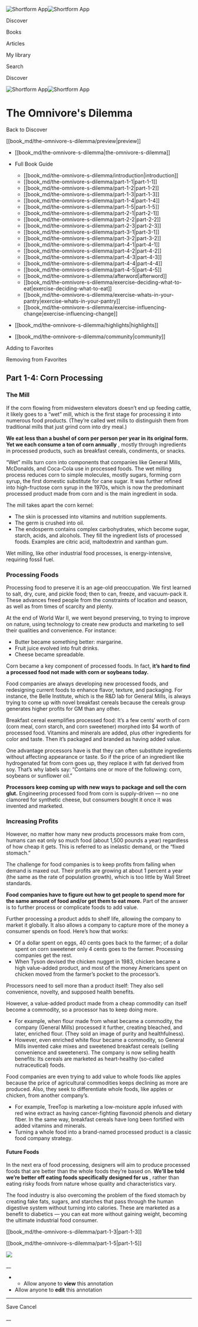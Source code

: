 ![Shortform App](/img/logo.36a2399e.svg)![Shortform App](/img/logo-dark.70c1b072.svg)

Discover

Books

Articles

My library

Search

Discover

![Shortform App](/img/logo.36a2399e.svg)![Shortform App](/img/logo-dark.70c1b072.svg)

# The Omnivore's Dilemma

Back to Discover

[[book_md/the-omnivore-s-dilemma/preview|preview]]

  * [[book_md/the-omnivore-s-dilemma|the-omnivore-s-dilemma]]
  * Full Book Guide

    * [[book_md/the-omnivore-s-dilemma/introduction|introduction]]
    * [[book_md/the-omnivore-s-dilemma/part-1-1|part-1-1]]
    * [[book_md/the-omnivore-s-dilemma/part-1-2|part-1-2]]
    * [[book_md/the-omnivore-s-dilemma/part-1-3|part-1-3]]
    * [[book_md/the-omnivore-s-dilemma/part-1-4|part-1-4]]
    * [[book_md/the-omnivore-s-dilemma/part-1-5|part-1-5]]
    * [[book_md/the-omnivore-s-dilemma/part-2-1|part-2-1]]
    * [[book_md/the-omnivore-s-dilemma/part-2-2|part-2-2]]
    * [[book_md/the-omnivore-s-dilemma/part-2-3|part-2-3]]
    * [[book_md/the-omnivore-s-dilemma/part-3-1|part-3-1]]
    * [[book_md/the-omnivore-s-dilemma/part-3-2|part-3-2]]
    * [[book_md/the-omnivore-s-dilemma/part-4-1|part-4-1]]
    * [[book_md/the-omnivore-s-dilemma/part-4-2|part-4-2]]
    * [[book_md/the-omnivore-s-dilemma/part-4-3|part-4-3]]
    * [[book_md/the-omnivore-s-dilemma/part-4-4|part-4-4]]
    * [[book_md/the-omnivore-s-dilemma/part-4-5|part-4-5]]
    * [[book_md/the-omnivore-s-dilemma/afterword|afterword]]
    * [[book_md/the-omnivore-s-dilemma/exercise-deciding-what-to-eat|exercise-deciding-what-to-eat]]
    * [[book_md/the-omnivore-s-dilemma/exercise-whats-in-your-pantry|exercise-whats-in-your-pantry]]
    * [[book_md/the-omnivore-s-dilemma/exercise-influencing-change|exercise-influencing-change]]
  * [[book_md/the-omnivore-s-dilemma/highlights|highlights]]
  * [[book_md/the-omnivore-s-dilemma/community|community]]



Adding to Favorites 

Removing from Favorites 

## Part 1-4: Corn Processing

### The Mill

If the corn flowing from midwestern elevators doesn’t end up feeding cattle, it likely goes to a “wet” mill, which is the first stage for processing it into numerous food products. (They’re called wet mills to distinguish them from traditional mills that just grind corn into dry meal.)

**We eat less than a bushel of corn per person per year in its original form. Yet we each consume a ton of corn annually** , mostly through ingredients in processed products, such as breakfast cereals, condiments, or snacks.

“Wet” mills turn corn into components that companies like General Mills, McDonalds, and Coca-Cola use in processed foods. The wet milling process reduces corn to simple molecules, mostly sugars, forming corn syrup, the first domestic substitute for cane sugar. It was further refined into high-fructose corn syrup in the 1970s, which is now the predominant processed product made from corn and is the main ingredient in soda.

The mill takes apart the corn kernel:

  * The skin is processed into vitamins and nutrition supplements.
  * The germ is crushed into oil.
  * The endosperm contains complex carbohydrates, which become sugar, starch, acids, and alcohols. They fill the ingredient lists of processed foods. Examples are citric acid, maltodextrin and xanthan gum. 



Wet milling, like other industrial food processes, is energy-intensive, requiring fossil fuel.

### Processing Foods

Processing food to preserve it is an age-old preoccupation. We first learned to salt, dry, cure, and pickle food; then to can, freeze, and vacuum-pack it. These advances freed people from the constraints of location and season, as well as from times of scarcity and plenty.

At the end of World War II, we went beyond preserving, to trying to improve on nature, using technology to create new products and marketing to sell their qualities and convenience. For instance:

  * Butter became something better: margarine.
  * Fruit juice evolved into fruit drinks.
  * Cheese became spreadable.



Corn became a key component of processed foods. In fact, **it’s hard to find a processed food not made with corn or soybeans today.**

Food companies are always developing new processed foods, and redesigning current foods to enhance flavor, texture, and packaging. For instance, the Belle Institute, which is the R&D lab for General Mills, is always trying to come up with novel breakfast cereals because the cereals group generates higher profits for GM than any other.

Breakfast cereal exemplifies processed food: It’s a few cents’ worth of corn (corn meal, corn starch, and corn sweetener) morphed into $4 worth of processed food. Vitamins and minerals are added, plus other ingredients for color and taste. Then it’s packaged and branded as having added value.

One advantage processors have is that they can often substitute ingredients without affecting appearance or taste. So if the price of an ingredient like hydrogenated fat from corn goes up, they replace it with fat derived from soy. That’s why labels say: “Contains one or more of the following: corn, soybeans or sunflower oil.”

**Processors keep coming up with new ways to package and sell the corn glut.** Engineering processed food from corn is supply-driven — no one clamored for synthetic cheese, but consumers bought it once it was invented and marketed.

### Increasing Profits

However, no matter how many new products processors make from corn, humans can eat only so much food (about 1,500 pounds a year) regardless of how cheap it gets. This is referred to as inelastic demand, or the “fixed stomach.”

The challenge for food companies is to keep profits from falling when demand is maxed out. Their profits are growing at about 1 percent a year (the same as the rate of population growth), which is too little by Wall Street standards.

**Food companies have to figure out how to get people to spend more for the same amount of food and/or get them to eat more.** Part of the answer is to further process or complicate foods to add value.

Further processing a product adds to shelf life, allowing the company to market it globally. It also allows a company to capture more of the money a consumer spends on food. Here’s how that works:

  * Of a dollar spent on eggs, 40 cents goes back to the farmer; of a dollar spent on corn sweetener only 4 cents goes to the farmer. Processing companies get the rest.
  * When Tyson devised the chicken nugget in 1983, chicken became a high value-added product, and most of the money Americans spent on chicken moved from the farmer’s pocket to the processor’s.



Processors need to sell more than a product itself: They also sell convenience, novelty, and supposed health benefits.

However, a value-added product made from a cheap commodity can itself become a commodity, so a processor has to keep doing more.

  * For example, when flour made from wheat became a commodity, the company (General Mills) processed it further, creating bleached, and later, enriched flour. (They sold an image of purity and healthfulness).
  * However, even enriched white flour became a commodity, so General Mills invented cake mixes and sweetened breakfast cereals (selling convenience and sweeteners). The company is now selling health benefits: Its cereals are marketed as heart-healthy (so-called nutraceutical) foods.



Food companies are even trying to add value to whole foods like apples because the price of agricultural commodities keeps declining as more are produced. Also, they seek to differentiate whole foods, like apples or chicken, from another company’s.

  * For example, TreeTop is marketing a low-moisture apple infused with red wine extract as having cancer-fighting flavonoid phenols and dietary fiber. In the same way, breakfast cereals have long been fortified with added vitamins and minerals.
  * Turning a whole food into a brand-named processed product is a classic food company strategy.



#### Future Foods

In the next era of food processing, designers will aim to produce processed foods that are better than the whole foods they’re based on. **We’ll be told we’re better off eating foods specifically designed for us** , rather than eating risky foods from nature whose quality and characteristics vary.

The food industry is also overcoming the problem of the fixed stomach by creating fake fats, sugars, and starches that pass through the human digestive system without turning into calories. These are marketed as a benefit to diabetics — you can eat more without gaining weight, becoming the ultimate industrial food consumer.

[[book_md/the-omnivore-s-dilemma/part-1-3|part-1-3]]

[[book_md/the-omnivore-s-dilemma/part-1-5|part-1-5]]

![](https://bat.bing.com/action/0?ti=56018282&Ver=2&mid=b82ca272-cbbf-49ba-b8a2-75dd8231280a&sid=1711133063fa11eebdec89a8b8ae3bbc&vid=171147a063fa11eea7440fcfeb230d96&vids=0&msclkid=N&pi=0&lg=en-US&sw=800&sh=600&sc=24&nwd=1&tl=Shortform%20%7C%20Book&p=https%3A%2F%2Fwww.shortform.com%2Fapp%2Fbook%2Fthe-omnivore-s-dilemma%2Fpart-1-4&r=&lt=311&evt=pageLoad&sv=1&rn=373335)

__

  *   * Allow anyone to **view** this annotation
  * Allow anyone to **edit** this annotation



* * *

Save Cancel

__



